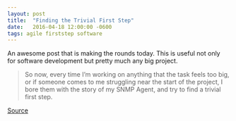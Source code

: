 ```yaml
---
layout: post
title:  "Finding the Trivial First Step"
date:   2016-04-18 12:00:00 -0600
tags: agile firststep software
---
```

An awesome post that is making the rounds today. This is useful not only for software development but pretty much any big project.

>So now, every time I’m working on anything that the task feels too big, or if someone comes to me struggling near the start of the project, I bore them with the story of my SNMP Agent, and try to find a trivial first step.

[Source](https://medium.com/@dermdaly/on-looking-up-a-mountain-a0f29a87221)
